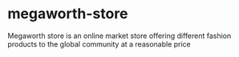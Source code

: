 # megaworth-store
Megaworth store is an online market store offering different fashion products to the global community at a reasonable price

